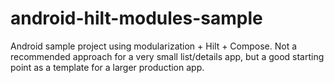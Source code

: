 # android-hilt-modules-sample
Android sample project using modularization + Hilt + Compose.  Not a recommended approach for a very small list/details app, but a good starting point as a template for a larger production app.
